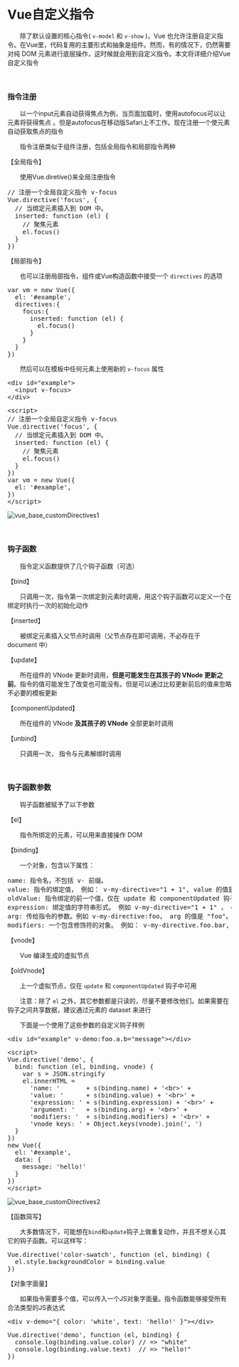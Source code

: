# Vue自定义指令

&emsp;&emsp;除了默认设置的核心指令( `v-model` 和 `v-show` )，Vue 也允许注册自定义指令。在Vue里，代码复用的主要形式和抽象是组件。然而，有的情况下，仍然需要对纯 DOM 元素进行底层操作，这时候就会用到自定义指令。本文将详细介绍Vue自定义指令

&nbsp;

### 指令注册

&emsp;&emsp;以一个input元素自动获得焦点为例，当页面加载时，使用autofocus可以让元素将获得焦点 。但是autofocus在移动版Safari上不工作。现在注册一个使元素自动获取焦点的指令

&emsp;&emsp;指令注册类似于组件注册，包括全局指令和局部指令两种

【全局指令】

&emsp;&emsp;使用Vue.diretive()来全局注册指令

<div>
<pre>// 注册一个全局自定义指令 v-focus
Vue.directive('focus', {
  // 当绑定元素插入到 DOM 中。
  inserted: function (el) {
    // 聚焦元素
    el.focus()
  }
})</pre>
</div>

【局部指令】

&emsp;&emsp;也可以注册局部指令，组件或Vue构造函数中接受一个 `directives` 的选项

<div>
<pre>var vm = new Vue({
  el: '#example',
  directives:{
    focus:{
      inserted: function (el) {
        el.focus()
      }      
    }
  }
})</pre>
</div>

&emsp;&emsp;然后可以在模板中任何元素上使用新的 `v-focus` 属性

<div>
<pre>&lt;div id="example"&gt;
  &lt;input v-focus&gt;
&lt;/div&gt;</pre>
</div>
<div>
<pre>&lt;script&gt;
// 注册一个全局自定义指令 v-focus
Vue.directive('focus', {
  // 当绑定元素插入到 DOM 中。
  inserted: function (el) {
    // 聚焦元素
    el.focus()
  }
})
var vm = new Vue({
  el: '#example',
})
&lt;/script&gt;</pre>
</div>

![vue_base_customDirectives1](https://pic.xiaohuochai.site/blog/vue_base_customDirectives1.gif)


&nbsp;

### 钩子函数

&emsp;&emsp;指令定义函数提供了几个钩子函数（可选）

【bind】

&emsp;&emsp;只调用一次，指令第一次绑定到元素时调用，用这个钩子函数可以定义一个在绑定时执行一次的初始化动作

【inserted】

&emsp;&emsp;被绑定元素插入父节点时调用（父节点存在即可调用，不必存在于 document 中）

【update】

&emsp;&emsp;所在组件的 VNode 更新时调用，**但是可能发生在其孩子的 VNode 更新之前**。指令的值可能发生了改变也可能没有。但是可以通过比较更新前后的值来忽略不必要的模板更新

【componentUpdated】

&emsp;&emsp;所在组件的 VNode **及其孩子的 VNode** 全部更新时调用

【unbind】

&emsp;&emsp;只调用一次， 指令与元素解绑时调用

&nbsp;

### 钩子函数参数

&emsp;&emsp;钩子函数被赋予了以下参数

【el】

&emsp;&emsp;指令所绑定的元素，可以用来直接操作 DOM

【binding】

&emsp;&emsp;一个对象，包含以下属性：

<div>
<pre>name: 指令名，不包括 v- 前缀。
value: 指令的绑定值， 例如： v-my-directive="1 + 1", value 的值是 2。
oldValue: 指令绑定的前一个值，仅在 update 和 componentUpdated 钩子中可用。无论值是否改变都可用。
expression: 绑定值的字符串形式。 例如 v-my-directive="1 + 1" ， expression 的值是 "1 + 1"。
arg: 传给指令的参数。例如 v-my-directive:foo， arg 的值是 "foo"。
modifiers: 一个包含修饰符的对象。 例如： v-my-directive.foo.bar, 修饰符对象 modifiers 的值是 { foo: true, bar: true }。</pre>
</div>

【vnode】

&emsp;&emsp;Vue 编译生成的虚拟节点

【oldVnode】

&emsp;&emsp;上一个虚拟节点，仅在 `update` 和 `componentUpdated` 钩子中可用

&emsp;&emsp;注意：除了 `el` 之外，其它参数都是只读的，尽量不要修改他们。如果需要在钩子之间共享数据，建议通过元素的 dataset 来进行

&emsp;&emsp;下面是一个使用了这些参数的自定义钩子样例

<div>
<pre>&lt;div id="example" v-demo:foo.a.b="message"&gt;&lt;/div&gt;</pre>
</div>
<div>
<pre>&lt;script&gt;
Vue.directive('demo', {
  bind: function (el, binding, vnode) {
    var s = JSON.stringify
    el.innerHTML =
      'name: '       + s(binding.name) + '&lt;br&gt;' +
      'value: '      + s(binding.value) + '&lt;br&gt;' +
      'expression: ' + s(binding.expression) + '&lt;br&gt;' +
      'argument: '   + s(binding.arg) + '&lt;br&gt;' +
      'modifiers: '  + s(binding.modifiers) + '&lt;br&gt;' +
      'vnode keys: ' + Object.keys(vnode).join(', ')
  }
})
new Vue({
  el: '#example',
  data: {
    message: 'hello!'
  }
})
&lt;/script&gt;</pre>
</div>

![vue_base_customDirectives2](https://pic.xiaohuochai.site/blog/vue_base_customDirectives2.png)


【函数简写】

&emsp;&emsp;大多数情况下，可能想在`bind`和`update`钩子上做重复动作，并且不想关心其它的钩子函数。可以这样写：

<div>
<pre>Vue.directive('color-swatch', function (el, binding) {
  el.style.backgroundColor = binding.value
})</pre>
</div>

【对象字面量】

&emsp;&emsp;如果指令需要多个值，可以传入一个JS对象字面量。指令函数能够接受所有合法类型的JS表达式

<div>
<pre>&lt;div v-demo="{ color: 'white', text: 'hello!' }"&gt;&lt;/div&gt;</pre>
</div>
<div>
<pre>Vue.directive('demo', function (el, binding) {
  console.log(binding.value.color) // =&gt; "white"
  console.log(binding.value.text)  // =&gt; "hello!"
})</pre>
</div>
